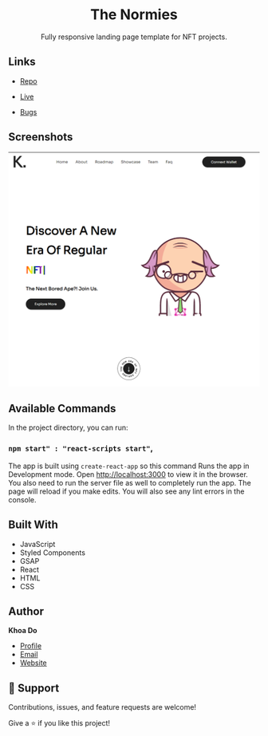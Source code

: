 <h1 align="center">The Normies</h1>

<p align="center">Fully responsive landing page template for NFT projects.</p>

## Links

- [Repo](https://github.com/khoadodk/the-normies 'Repo')

- [Live](https://kd-the-normies.netlify.app 'Live View')

- [Bugs](https://github.com/khoadodk/the-normies/issues 'Issues Page')

## Screenshots

![Preview](screenshot.webp)

## Available Commands

In the project directory, you can run:

### `npm start" : "react-scripts start"`,

The app is built using `create-react-app` so this command Runs the app in Development mode. Open [http://localhost:3000](http://localhost:3000) to view it in the browser. You also need to run the server file as well to completely run the app. The page will reload if you make edits.
You will also see any lint errors in the console.

## Built With

- JavaScript
- Styled Components
- GSAP
- React
- HTML
- CSS

## Author

**Khoa Do**

- [Profile](https://github.com/khoadodk 'Khoa Do')
- [Email](mailto:khoado.dk@gmail.com 'Hi!')
- [Website](https://khoado.dev 'Welcome')

## 🤝 Support

Contributions, issues, and feature requests are welcome!

Give a ⭐️ if you like this project!
